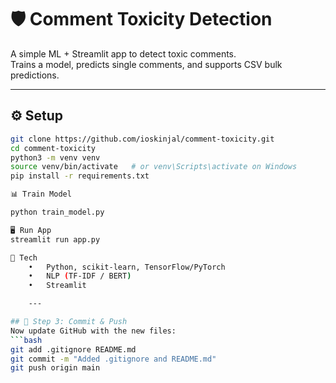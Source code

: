 # 🛡️ Comment Toxicity Detection

A simple ML + Streamlit app to detect toxic comments.  
Trains a model, predicts single comments, and supports CSV bulk predictions.

---

## ⚙️ Setup
```bash
git clone https://github.com/ioskinjal/comment-toxicity.git
cd comment-toxicity
python3 -m venv venv
source venv/bin/activate   # or venv\Scripts\activate on Windows
pip install -r requirements.txt

📊 Train Model

python train_model.py

🖥️ Run App
streamlit run app.py

🚀 Tech
	•	Python, scikit-learn, TensorFlow/PyTorch
	•	NLP (TF-IDF / BERT)
	•	Streamlit

	---

## 🔹 Step 3: Commit & Push
Now update GitHub with the new files:
```bash
git add .gitignore README.md
git commit -m "Added .gitignore and README.md"
git push origin main
